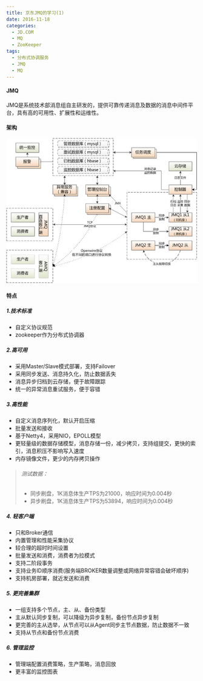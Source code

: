 ```yaml
---
title: 京东JMQ的学习(1)
date: 2016-11-18
categories:
  - JD.COM
  - MQ
  - ZooKeeper
tags:
  - 分布式协调服务
  - JMQ
  - MQ
---
```

#### JMQ

JMQ是系统技术部消息组自主研发的，提供可靠传递消息及数据的消息中间件平台，具有高的可用性、扩展性和运维性。
#### 架构
![JMQ架构图](/images/IMG_1118.png "JMQ架构图")
####  特点
##### 1.技术标准
  * 自定义协议规范
  * zookeeper作为分布式协调器

##### 2.高可用
* 采用Master/Slave模式部署，支持Failover
* 采用同步发送、消息持久化，防止数据丢失
* 消息异步归档到云存储，便于故障跟踪
* 统一的异常消息重试服务，便于容错

##### 3.高性能
* 自定义消息序列化，默认开启压缩
* 批量发送和接收
* 基于Netty4，采用NIO，EPOLL模型
* 更轻量级的数据存储模型，消息存储一份，减少拷贝，支持组提交，更快的索引，消息积压不影响写入速度
* 内存镜像文件，更少的内存拷贝操作
>###### 测试数据：
>* 同步刷盘，1K消息体生产TPS为21000，响应时间为0.004秒
>* 异步刷盘，1K消息体生产TPS为53894，响应时间为0.004秒

##### 4.  轻客户端
* 只和Broker通信
* 内置管理和性能采集协议
* 较合理的超时时间设置
* 批量发送和消费，消费者为拉模式
* 支持二阶段事务
* 支持业务ID顺序消费(服务端BROKER数量调整或网络异常容错会破坏顺序)
* 支持机房部署，就近发送和消费

##### 5.  更完善集群
* 一组支持多个节点，主、从、备份类型
* 主从默认同步复制，可以降级为异步复制，备份节点异步复制
* 更完善的主从选举，从节点可以从Agent同步主节点数据，防止数据不一致
* 支持从节点和备份节点消费

##### 6.  管理监控
* 管理端配置消费策略，生产策略，消息回放
* 更丰富的监控图表
